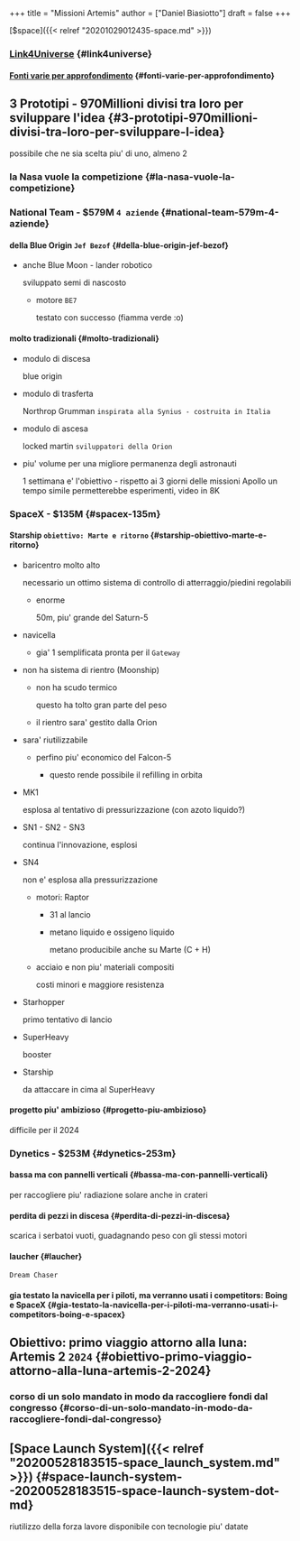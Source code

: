 +++
title = "Missioni Artemis"
author = ["Daniel Biasiotto"]
draft = false
+++

[$space]({{< relref "20201029012435-space.md" >}})


### [Link4Universe](https://www.youtube.com/watch?v=1903UZD84dE) {#link4universe}


#### [Fonti varie per approfondimento](https://telegra.ph/Artemis-05-13) {#fonti-varie-per-approfondimento}


## 3 Prototipi - 970Millioni divisi tra loro per sviluppare l'idea {#3-prototipi-970millioni-divisi-tra-loro-per-sviluppare-l-idea}

possibile che ne sia scelta piu' di uno, almeno 2


### la Nasa vuole la competizione {#la-nasa-vuole-la-competizione}


### National Team - $579M `4 aziende` {#national-team-579m-4-aziende}


#### della Blue Origin `Jef Bezof` {#della-blue-origin-jef-bezof}

<!--list-separator-->

-  anche Blue Moon - lander robotico

    sviluppato semi di nascosto

    <!--list-separator-->

    -  motore `BE7`

        testato con successo (fiamma verde :o)


#### molto tradizionali {#molto-tradizionali}

<!--list-separator-->

-  modulo di discesa

    blue origin

<!--list-separator-->

-  modulo di trasferta

    Northrop Grumman `inspirata alla Synius - costruita in Italia`

<!--list-separator-->

-  modulo di ascesa

    locked martin `sviluppatori della Orion`

<!--list-separator-->

-  piu' volume per una migliore permanenza degli astronauti

    1 settimana e' l'obiettivo - rispetto ai 3 giorni delle missioni Apollo
    un tempo simile permetterebbe esperimenti, video in 8K


### SpaceX - $135M {#spacex-135m}


#### Starship `obiettivo: Marte e ritorno` {#starship-obiettivo-marte-e-ritorno}

<!--list-separator-->

-  baricentro molto alto

    necessario un ottimo sistema di controllo di atterraggio/piedini regolabili

    <!--list-separator-->

    -  enorme

        50m, piu' grande del Saturn-5

<!--list-separator-->

-  navicella

    <!--list-separator-->

    -  gia' 1 semplificata pronta per il `Gateway`

<!--list-separator-->

-  non ha sistema di rientro (Moonship)

    <!--list-separator-->

    -  non ha scudo termico

        questo ha tolto gran parte del peso

    <!--list-separator-->

    -  il rientro sara' gestito dalla Orion

<!--list-separator-->

-  sara' riutilizzabile

    <!--list-separator-->

    -  perfino piu' economico del Falcon-5

        <!--list-separator-->

        -  questo rende possibile il refilling in orbita

<!--list-separator-->

-  MK1

    esplosa al tentativo di pressurizzazione
    (con azoto liquido?)

<!--list-separator-->

-  SN1 - SN2 - SN3

    continua l'innovazione, esplosi

<!--list-separator-->

-  SN4

    non e' esplosa alla pressurizzazione

    <!--list-separator-->

    -  motori: Raptor

        <!--list-separator-->

        -  31 al lancio

        <!--list-separator-->

        -  metano liquido e ossigeno liquido

            metano producibile anche su Marte (C + H)

    <!--list-separator-->

    -  acciaio e non piu' materiali compositi

        costi minori e maggiore resistenza

<!--list-separator-->

-  Starhopper

    primo tentativo di lancio

<!--list-separator-->

-  SuperHeavy

    booster

<!--list-separator-->

-  Starship

    da attaccare in cima al SuperHeavy


#### progetto piu' ambizioso {#progetto-piu-ambizioso}

difficile per il 2024


### Dynetics - $253M {#dynetics-253m}


#### bassa ma con pannelli verticali {#bassa-ma-con-pannelli-verticali}

per raccogliere piu' radiazione solare anche in crateri


#### perdita di pezzi in discesa {#perdita-di-pezzi-in-discesa}

scarica i serbatoi vuoti, guadagnando peso con gli stessi motori


#### laucher {#laucher}

`Dream Chaser`


#### gia testato la navicella per i piloti, ma verranno usati i competitors: Boing e SpaceX {#gia-testato-la-navicella-per-i-piloti-ma-verranno-usati-i-competitors-boing-e-spacex}


## Obiettivo: primo viaggio attorno alla luna: Artemis 2 `2024` {#obiettivo-primo-viaggio-attorno-alla-luna-artemis-2-2024}


### corso di un solo mandato in modo da raccogliere fondi dal congresso {#corso-di-un-solo-mandato-in-modo-da-raccogliere-fondi-dal-congresso}


## [Space Launch System]({{< relref "20200528183515-space_launch_system.md" >}}) {#space-launch-system--20200528183515-space-launch-system-dot-md}

riutilizzo della forza lavore disponibile con tecnologie piu' datate
